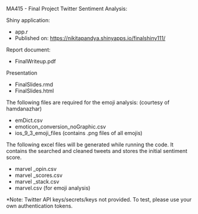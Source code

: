 MA415 - Final Project
Twitter Sentiment Analysis: 

Shiny application:
  - app.r
  - Published on: https://nikitapandya.shinyapps.io/finalshiny111/


Report document:
  - FinalWriteup.pdf 


Presentation
  - FinalSlides.rmd
  - FinalSlides.html 



The following files are required for the emoji analysis: (courtesy of hamdanazhar)
- emDict.csv
- emoticon_conversion_noGraphic.csv
- ios_9_3_emoji_files (contains .png files of all emojis)


The following excel files will be generated while running the code. 
It contains the searched and cleaned tweets and stores the initial sentiment score. 
- marvel _opin.csv
- marvel _scores.csv
- marvel _stack.csv
- marvel.csv (for emoji analysis)


*Note: Twitter API keys/secrets/keys not provided. To test, please use your own authentication tokens.
